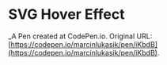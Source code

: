 # SVG Hover Effect
 _A Pen created at CodePen.io. Original URL: [https://codepen.io/marcinlukasik/pen/iKbdB](https://codepen.io/marcinlukasik/pen/iKbdB).

 